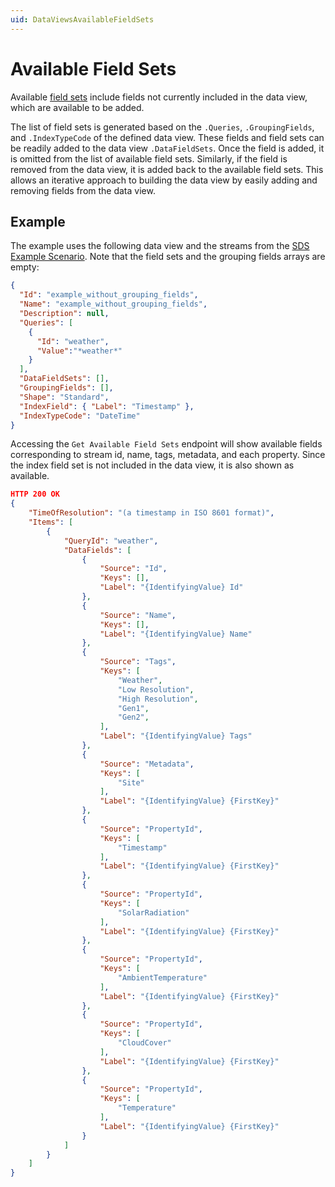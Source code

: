 ```yaml
---
uid: DataViewsAvailableFieldSets
---
```


# Available Field Sets

Available [field sets](xref:DataViewsFieldSets) include fields not currently included in the data view, which are available to be added. 

The list of field sets is generated based on the `.Queries`, `.GroupingFields`, and `.IndexTypeCode` of the defined data view. These fields and field sets can be readily added to the data view `.DataFieldSets`. Once the field is added, it is omitted from the list of available field sets. Similarly, if the field is removed from the data view, it is added back to the available field sets. This allows an iterative approach to building the data view by easily adding and removing fields from the data view. 

## Example
The example uses the following data view and the streams from the [SDS Example Scenario](xref:DataViewsExampleScenario). Note that the field sets and the grouping fields arrays are empty:
```json
{
  "Id": "example_without_grouping_fields",
  "Name": "example_without_grouping_fields",
  "Description": null,
  "Queries": [
    { 
      "Id": "weather",
      "Value":"*weather*" 
    }
  ],
  "DataFieldSets": [],
  "GroupingFields": [],
  "Shape": "Standard",
  "IndexField": { "Label": "Timestamp" },
  "IndexTypeCode": "DateTime"
}
```

Accessing the ```Get Available Field Sets``` endpoint will show available fields corresponding to stream id, name, tags, metadata, and each property. Since the index field set is not included in the data view, it is also shown as available.

```json
HTTP 200 OK
{
    "TimeOfResolution": "(a timestamp in ISO 8601 format)",
    "Items": [
        {
            "QueryId": "weather",
            "DataFields": [
                {
                    "Source": "Id",
                    "Keys": [],
                    "Label": "{IdentifyingValue} Id"
                },
                {
                    "Source": "Name",
                    "Keys": [],
                    "Label": "{IdentifyingValue} Name"
                },
                {
                    "Source": "Tags",
                    "Keys": [
                        "Weather",
                        "Low Resolution",
                        "High Resolution",
                        "Gen1",
                        "Gen2",
                    ],
                    "Label": "{IdentifyingValue} Tags"
                },
                {
                    "Source": "Metadata",
                    "Keys": [
                        "Site"
                    ],
                    "Label": "{IdentifyingValue} {FirstKey}"
                },
                {
                    "Source": "PropertyId",
                    "Keys": [
                        "Timestamp"
                    ],
                    "Label": "{IdentifyingValue} {FirstKey}"
                },
                {
                    "Source": "PropertyId",
                    "Keys": [
                        "SolarRadiation"
                    ],
                    "Label": "{IdentifyingValue} {FirstKey}"
                },
                {
                    "Source": "PropertyId",
                    "Keys": [
                        "AmbientTemperature"
                    ],
                    "Label": "{IdentifyingValue} {FirstKey}"
                },
                {
                    "Source": "PropertyId",
                    "Keys": [
                        "CloudCover"
                    ],
                    "Label": "{IdentifyingValue} {FirstKey}"
                },
                {
                    "Source": "PropertyId",
                    "Keys": [
                        "Temperature"
                    ],
                    "Label": "{IdentifyingValue} {FirstKey}"
                }
            ]
        }
    ]
}
```


